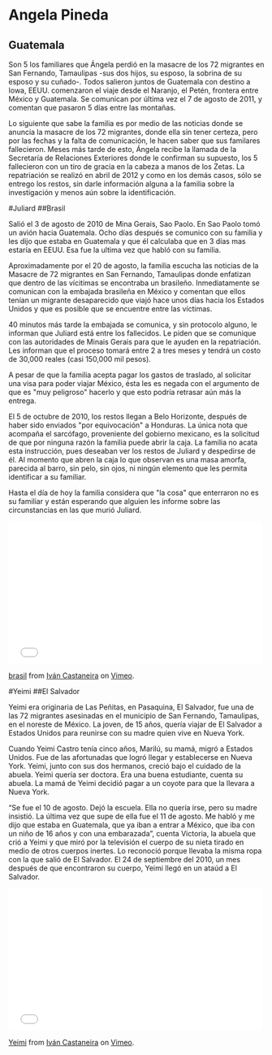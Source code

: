 <div id="bilder"></div>

# Angela Pineda
## Guatemala

Son 5 los familiares que Ángela perdió en la masacre de los 72 migrantes en San Fernando, Tamaulipas -sus dos hijos, su esposo, la sobrina de su esposo y su cuñado-.
Todos salieron juntos de Guatemala con destino a Iowa, EEUU. comenzaron el viaje desde el Naranjo, el Petén, frontera entre México y Guatemala. Se comunican por última vez el 7 de agosto de 2011, y comentan que pasaron 5 días entre las montañas.

Lo siguiente que sabe la familia es por medio de las noticias donde se anuncia la masacre de los 72 migrantes, donde ella sin tener certeza, pero por las fechas y la falta de comunicación, le hacen saber que sus familares fallecieron.
Meses más tarde de esto, Ángela recibe la llamada de la Secretaría de Relaciones Exteriores donde le confirman su supuesto, los 5 fallecieron con un tiro de gracia en la cabeza a manos de los Zetas.
La repatriación se realizó en abril de 2012 y como en los demás casos, sólo se entrego los restos, sin darle información alguna a la familia sobre la investigación y menos aún sobre la identificación.


<div id="juliard"></div>

#Juliard 
##Brasil


Salió el 3 de agosto de 2010 de Mina Gerais, Sao Paolo. En Sao Paolo tomó un avión hacia Guatemala. Ocho días después  se comunico con su familia y les dijo que estaba en Guatemala y que él calculaba que en 3 días mas estaría en EEUU. Esa fue la ultima vez que habló con su familia.

Aproximadamente por el 20 de agosto, la familia escucha las noticias de la Masacre de 72 migrantes en San Fernando, Tamaulipas donde enfatizan que dentro de las vícitimas se encontraba un brasileño. Inmediatamente se comunican con la embajada brasileña en México y comentan que ellos tenían un migrante desaparecido que viajó hace unos días hacia los Estados Unidos y que es posible que se encuentre entre las víctimas.

40 minutos más tarde la embajada se comunica, y sin protocolo alguno, le informan que Juliard está entre los fallecidos. Le piden que se comunique con las autoridades de Minais Gerais para que le ayuden en la repatriación. Les informan que el proceso tomará entre 2 a tres meses y tendrá un costo de 30,000 reales (casi 150,000 mil pesos).

A pesar de que la familia acepta pagar los gastos de traslado, al solicitar una visa para poder viajar México, ésta les es negada con el argumento de que es "muy peligroso" hacerlo y que esto podría retrasar aún más la entrega.

El 5 de octubre de 2010, los restos llegan a Belo Horizonte, después de haber sido enviados "por equivocación" a Honduras. La única nota que acompaña el sarcófago, proveniente del gobierno mexicano, es la solicitud de que por ninguna razón la familia puede abrir la caja. La familia no acata esta instrucción, pues deseaban ver los restos de Juliard y despedirse de él. Al momento que abren la caja lo que observan es una masa amorfa, parecida al barro, sin pelo, sin ojos, ni ningún elemento que les permita identificar a su familiar.

Hasta el día de hoy la familia considera que "la cosa" que enterraron no es su familiar y están esperando que alguien les informe sobre las circunstancias en las que murió Juliard.


<div class="video-wrapper">
  <iframe src="//player.vimeo.com/video/91177241" width="500" height="281" frameborder="0" webkitallowfullscreen mozallowfullscreen allowfullscreen></iframe> <p><a href="http://vimeo.com/91177241">brasil</a> from <a href="http://vimeo.com/ivancastaneira">Iv&aacute;n Castaneira</a> on <a href="https://vimeo.com">Vimeo</a>.</p>
</div>


<div id="yeimi"></div>

#Yeimi
##El Salvador

Yeimi era originaria de  Las Peñitas, en Pasaquina, El Salvador, fue una de las 72 migrantes asesinadas en el municipio de San Fernando, Tamaulipas, en el noreste de México. La joven, de 15 años, quería viajar de El Salvador a Estados Unidos para reunirse con su madre quien vive en Nueva York. 

Cuando Yeimi Castro tenía cinco años, Marilú, su mamá, migró a Estados Unidos. Fue de las afortunadas que logró llegar y establecerse en Nueva York. Yeimi, junto con sus dos hermanos, creció bajo el cuidado de la abuela. Yeimi quería ser doctora. Era una buena estudiante, cuenta su abuela. La mamá de Yeimi decidió pagar a un coyote para que la llevara a Nueva York.


“Se fue el 10 de agosto. Dejó la escuela. Ella no quería irse, pero su madre insistió. La última vez que supe de ella fue el 11 de agosto. Me habló y me dijo que estaba en Guatemala, que ya iban a entrar a México, que iba con un niño de 16 años y con una embarazada”, cuenta Victoria, la abuela que crió a Yeimi y que miró por la televisión el cuerpo de su nieta tirado en medio de otros cuerpos inertes. Lo reconoció porque llevaba la misma ropa con la que salió de El Salvador. 
El 24 de septiembre del 2010, un mes después de que encontraron su cuerpo, Yeimi llegó en un ataúd a El Salvador. 


<div class="video-wrapper">
  <iframe src="//player.vimeo.com/video/91108191" width="500" height="281" frameborder="0" webkitallowfullscreen mozallowfullscreen allowfullscreen></iframe> <p><a href="http://vimeo.com/91108191">Yeimi</a> from <a href="http://vimeo.com/ivancastaneira">Iv&aacute;n Castaneira</a> on <a href="https://vimeo.com">Vimeo</a>.</p>
</div>

